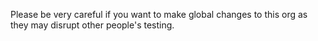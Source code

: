 Please be very careful if you want to make global changes to this org as they may disrupt other people's testing.
